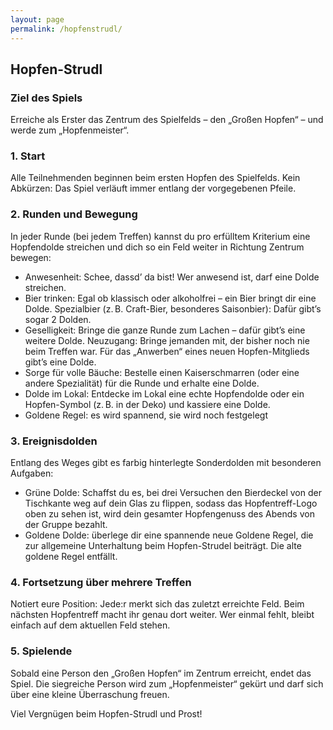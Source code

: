 ```yaml
---
layout: page
permalink: /hopfenstrudl/
---
```

## Hopfen-Strudl

### Ziel des Spiels

Erreiche als Erster das Zentrum des Spielfelds – den „Großen Hopfen“ – und werde zum „Hopfenmeister“.

### 1. Start

Alle Teilnehmenden beginnen beim ersten Hopfen des Spielfelds.
Kein Abkürzen: Das Spiel verläuft immer entlang der vorgegebenen Pfeile.

### 2. Runden und Bewegung

In jeder Runde (bei jedem Treffen) kannst du pro erfülltem Kriterium eine Hopfendolde streichen und dich so ein Feld weiter in Richtung Zentrum bewegen:

* Anwesenheit: Schee, dassd’ da bist! Wer anwesend ist, darf eine Dolde streichen.
* Bier trinken: Egal ob klassisch oder alkoholfrei – ein Bier bringt dir eine Dolde. Spezialbier (z. B. Craft-Bier, besonderes Saisonbier): Dafür gibt’s sogar 2 Dolden.
* Geselligkeit: Bringe die ganze Runde zum Lachen – dafür gibt’s eine weitere Dolde.
Neuzugang: Bringe jemanden mit, der bisher noch nie beim Treffen war. Für das „Anwerben“ eines neuen Hopfen-Mitglieds gibt’s eine Dolde.
* Sorge für volle Bäuche: Bestelle einen Kaiserschmarren (oder eine andere Spezialität) für die Runde und erhalte eine Dolde.
* Dolde im Lokal: Entdecke im Lokal eine echte Hopfendolde oder ein Hopfen-Symbol (z. B. in der Deko) und kassiere eine Dolde.
* Goldene Regel: es wird spannend, sie wird noch festgelegt

### 3. Ereignisdolden

Entlang des Weges gibt es farbig hinterlegte Sonderdolden mit besonderen Aufgaben:

* Grüne Dolde: Schaffst du es, bei drei Versuchen den Bierdeckel von der Tischkante weg auf dein Glas zu flippen, sodass das Hopfentreff-Logo oben zu sehen ist, wird dein gesamter Hopfengenuss des Abends von der Gruppe bezahlt.
* Goldene Dolde: überlege dir eine spannende neue Goldene Regel, die zur allgemeine Unterhaltung beim Hopfen-Strudel beiträgt. Die alte goldene Regel entfällt.

### 4. Fortsetzung über mehrere Treffen

Notiert eure Position: Jede:r merkt sich das zuletzt erreichte Feld. Beim nächsten Hopfentreff macht ihr genau dort weiter.
Wer einmal fehlt, bleibt einfach auf dem aktuellen Feld stehen.

### 5. Spielende

Sobald eine Person den „Großen Hopfen“ im Zentrum erreicht, endet das Spiel. Die siegreiche Person wird zum „Hopfenmeister“ gekürt und darf sich über eine kleine Überraschung freuen.

Viel Vergnügen beim Hopfen-Strudl und Prost!